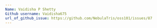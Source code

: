 ```yaml
---
Name: Vaidisha P Shetty
Github username: Vaidisha675
url_of_github_issue: https://github.com/NebulaTris/oss101/issues/87
---
```

